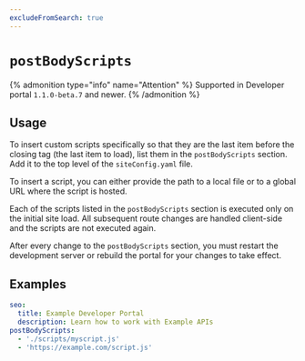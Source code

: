 ```yaml
---
excludeFromSearch: true
---
```


# `postBodyScripts`


{% admonition type="info" name="Attention" %}
Supported in Developer portal `1.1.0-beta.7` and newer.
{% /admonition %}


## Usage

To insert custom scripts specifically so that they are the last item before the closing </body> tag (the last item to load), list them in the `postBodyScripts` section. Add it to the top level of the `siteConfig.yaml` file.

To insert a script, you can either provide the path to a local file or to a global URL where the script is hosted.

Each of the scripts listed in the `postBodyScripts` section is executed only on the initial site load. All subsequent route changes are handled client-side and the scripts are not executed again.

After every change to the `postBodyScripts` section, you must restart the development server or rebuild the portal for your changes to take effect.


## Examples

```yaml
seo:
  title: Example Developer Portal
  description: Learn how to work with Example APIs
postBodyScripts:
  - './scripts/myscript.js'
  - 'https://example.com/script.js'
```
